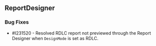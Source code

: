 ## ReportDesigner

### Bug Fixes

* \#I231520 - Resolved RDLC report not previewed through the Report Designer when `DesignMode` is set as RDLC.
